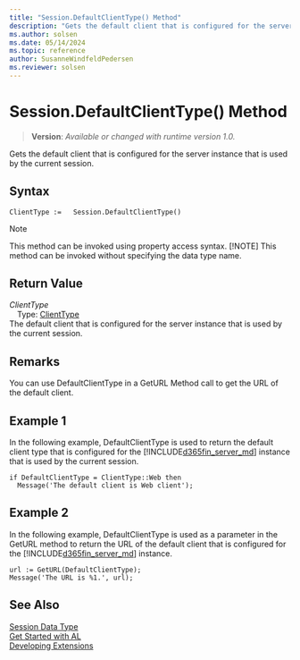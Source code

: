 ```yaml
---
title: "Session.DefaultClientType() Method"
description: "Gets the default client that is configured for the server instance that is used by the current session."
ms.author: solsen
ms.date: 05/14/2024
ms.topic: reference
author: SusanneWindfeldPedersen
ms.reviewer: solsen
---
```

[//]: # (START>DO_NOT_EDIT)
[//]: # (IMPORTANT:Do not edit any of the content between here and the END>DO_NOT_EDIT.)
[//]: # (Any modifications should be made in the .xml files in the ModernDev repo.)
# Session.DefaultClientType() Method
> **Version**: _Available or changed with runtime version 1.0._

Gets the default client that is configured for the server instance that is used by the current session.


## Syntax
```AL
ClientType :=   Session.DefaultClientType()
```
> [!NOTE]
> This method can be invoked using property access syntax.
> [!NOTE]
> This method can be invoked without specifying the data type name.

## Return Value
*ClientType*  
&emsp;Type: [ClientType](../clienttype/clienttype-option.md)  
The default client that is configured for the server instance that is used by the current session.


[//]: # (IMPORTANT: END>DO_NOT_EDIT)

## Remarks  
 You can use DefaultClientType in a GetURL Method call to get the URL of the default client.  

## Example 1

 In the following example, DefaultClientType is used to return the default client type that is configured for the [!INCLUDE[d365fin_server_md](../../includes/d365fin_server_md.md)] instance that is used by the current session.  

```al
if DefaultClientType = ClientType::Web then  
  Message('The default client is Web client');  
```  

## Example 2

 In the following example, DefaultClientType is used as a parameter in the GetURL method to return the URL of the default client that is configured for the [!INCLUDE[d365fin_server_md](../../includes/d365fin_server_md.md)] instance.  

```al
url := GetURL(DefaultClientType);  
Message('The URL is %1.', url);  
```  

## See Also
[Session Data Type](session-data-type.md)  
[Get Started with AL](../../devenv-get-started.md)  
[Developing Extensions](../../devenv-dev-overview.md)